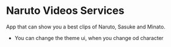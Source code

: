 # Naruto Videos Services
App that can show you a best clips of Naruto, Sasuke and Minato.
- You can change the theme ui, when you change od character
